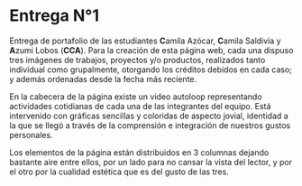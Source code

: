 # Entrega N°1

Entrega de portafolio de las estudiantes **C**amila Azócar, **C**amila Saldivia y **A**zumi Lobos (**CCA**). Para la creación de esta página web, cada una dispuso tres imágenes de trabajos, proyectos y/o productos, realizados tanto individual como grupalmente, otorgando los créditos debidos en cada caso; y además ordenadas desde la fecha más reciente.

En la cabecera de la página existe un video autoloop representando actividades cotidianas de cada una de las integrantes del equipo. Está intervenido con gráficas sencillas y coloridas de aspecto jovial, identidad a la que se llegó a través de la comprensión e integración de nuestros gustos personales. 

Los elementos de la página están distribuidos en 3 columnas dejando bastante aire entre ellos, por un lado para no cansar la vista del lector, y por el otro por la cualidad estética que es del gusto de las tres.



